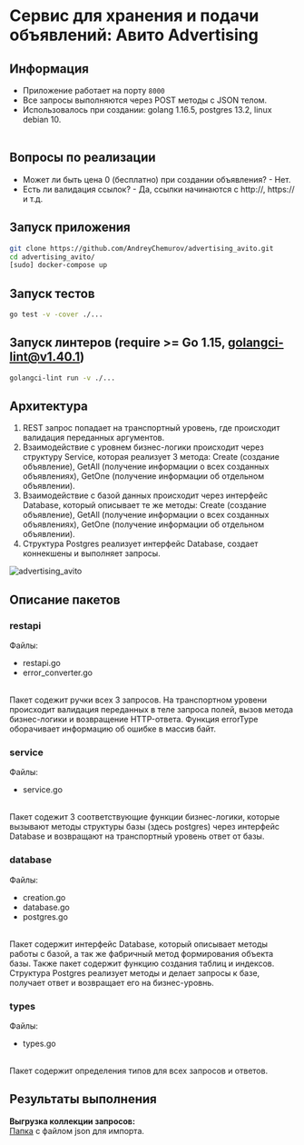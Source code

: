# Сервис для хранения и подачи объявлений: Авито Advertising

## Информация
- Приложение работает на порту ```8000```
- Все запросы выполняются через POST методы с JSON телом.
- Использовалось при создании: golang 1.16.5, postgres 13.2, linux debian 10.</br></br>

## Вопросы по реализации
- Может ли быть цена 0 (бесплатно) при создании объявления? - Нет.
- Есть ли валидация ссылок? - Да, ссылки начинаются с http://, https:// и т.д.

## Запуск приложения
```bash
git clone https://github.com/AndreyChemurov/advertising_avito.git
cd advertising_avito/
[sudo] docker-compose up
```

## Запуск тестов
```bash
go test -v -cover ./...
```

## Запуск линтеров (require >= Go 1.15, golangci-lint@v1.40.1)
```bash
golangci-lint run -v ./...
```

## Архитектура
1. REST запрос попадает на транспортный уровень, где происходит валидация переданных аргументов.
2. Взаимодействие с уровнем бизнес-логики происходит через структуру Service, которая реализует 3 метода: Create (создание объявление), GetAll (получение информации о всех созданных объявлениях), GetOne (получение информации об отдельном объявлении). 
4. Взаимодействие с базой данных происходит через интерфейс Database, который описывает те же методы: Create (создание объявление), GetAll (получение информации о всех созданных объявлениях), GetOne (получение информации об отдельном объявлении).
5. Структура Postgres реализует интерфейс Database, создает коннекшены и выполняет запросы.

![advertising_avito](https://user-images.githubusercontent.com/58785926/122653483-71640780-d14d-11eb-9186-14b88161f8d6.png)

## Описание пакетов
### restapi
Файлы:
- restapi.go
- error_converter.go
</br>
Пакет содежит ручки всех 3 запросов. На транспортном уровени происходит валидация переданных в теле запроса полей, вызов метода бизнес-логики и возвращение HTTP-ответа. Функция errorType оборачивает информацию об ошибке в массив байт.

### service
Файлы:
- service.go
</br>
Пакет содежит 3 соответствующие функции бизнес-логики, которые вызывают методы структуры базы (здесь postgres) через интерфейс Database и возвращают на транспортный уровень ответ от базы.

### database
Файлы:
- creation.go
- database.go
- postgres.go
</br>
Пакет содержит интерфейс Database, который описывает методы работы с базой, а так же фабричный метод формирования объекта базы. Также пакет содержит функцию создания таблиц и индексов. Структура Postgres реализует методы и делает запросы к базе, получает ответ и возвращает его на бизнес-уровнь.

### types
Файлы:
- types.go
</br>
Пакет содержит определения типов для всех запросов и ответов.

## Результаты выполнения 
**Выгрузка коллекции запросов:**</br>
[Папка](https://github.com/AndreyChemurov/advertising_avito/tree/master/postman) с файлом json для импорта.
